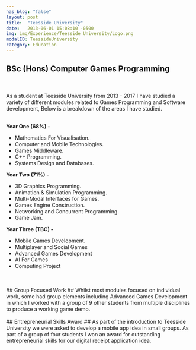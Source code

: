 ```yaml
---
has_blog: "false"
layout: post
title:  "Teesside University"
date:   2013-06-01 15:08:10 -0500
img: img/Experience/Teesside University/Logo.png
modalID: TeessideUniversity
category: Education
---
```

**BSc (Hons) Computer Games Programming**
-----------------------------------------
<br />
<br />
As a student at Teesside University from 2013 - 2017 I have studied a variety of  different modules related to Games Programming and Software development, Below is a breakdown of the areas I have studied.
<br />
<br />
<p style="text-align:left;">
	<b>Year One (68%) -</b> <br />
	<ul style="text-align:left;">
		<li>Mathematics For Visualisation.</li>
		<li>Computer and Mobile Technologies.</li>
		<li>Games Middleware.</li>
		<li>C++ Programming.</li>
		<li>Systems Design and Databases.</li>
	</ul>
</p>
<p style="text-align:left;">
	<b>Year Two (71%) -</b> <br />
	<ul style="text-align:left;">
		<li>3D Graphics Programming.</li>
		<li>Animation & Simulation Programming.</li>
		<li>Multi-Modal Interfaces for Games.</li>
		<li>Games Engine Construction.</li>
		<li>Networking and Concurrent Programming.</li>
		<li>Game Jam.</li>
	</ul>
</p>
<p style="text-align:left;">
	<b>Year Three (TBC) -</b> <br />
	<ul style="text-align:left;">
		<li>Mobile Games Development.</li>
		<li>Multiplayer and Social Games</li>
		<li>Advanced Games Development</li>
		<li>AI For Games</li>
		<li>Computing Project</li>
	</ul>
</p>
<br />
<br />
## Group Focused Work ##
Whilst most modules focused on individual work, some had group elements including Advanced Games Development in which I worked with a group of 9 other students from multiple disciplines to produce a working game demo.
<br />
<br />
## Entrepreneurial Skills Award ##
As part of the introduction to Teesside University we were asked to develop a mobile app idea in small groups. As part of a group of four students I won an award for outstanding entrepreneurial skills for our digital receipt application idea.